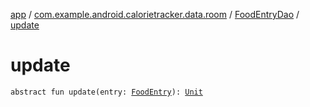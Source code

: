 [app](../../index.md) / [com.example.android.calorietracker.data.room](../index.md) / [FoodEntryDao](index.md) / [update](./update.md)

# update

`abstract fun update(entry: `[`FoodEntry`](../../com.example.android.calorietracker.data.room.entities/-food-entry/index.md)`): `[`Unit`](https://kotlinlang.org/api/latest/jvm/stdlib/kotlin/-unit/index.html)